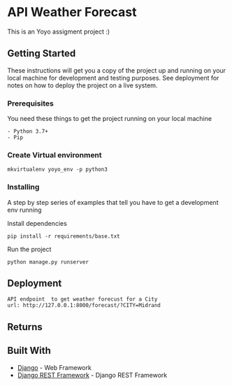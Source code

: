 # API Weather Forecast

This is an Yoyo assigment project :)

## Getting Started

These instructions will get you a copy of the project up and running on your local machine for development and testing purposes. See deployment for notes on how to deploy the project on a live system.

### Prerequisites

You need these things to get the project running on your local machine

```
- Python 3.7+
- Pip
```

### Create Virtual environment

```
mkvirtualenv yoyo_env -p python3
```

### Installing

A step by step series of examples that tell you have to get a development env running

Install dependencies

```
pip install -r requirements/base.txt
```


Run the project

```
python manage.py runserver
```

## Deployment

```
API endpoint  to get weather forecust for a City
url: http://127.0.0.1:8000/forecast/?CITY=Midrand
```

## Returns 




## Built With

- [Django](http://www.djangoproject.com/) - Web Framework
- [Django REST Framework](https://www.djangorestframework.org/) - Django REST Framework
